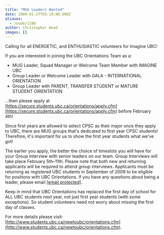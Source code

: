 ```yaml
---
title: "MUG Leaders Wanted"
date: 2009-01-27T05:19:00.000Z
aliases:
  - /node/1190
author: Christopher Head
images: []
---
```


Calling for all ENERGETIC, and ENTHUSIASTIC volunteers for Imagine UBC!

If you are interested in joining the UBC Orientations Team as a:

*   MUG Leader, Squad Manager or Welcome Team Member with IMAGINE UBC
*   Group Leader or Welcome Leader with GALA - INTERNATIONAL ORIENTATION
*   Group Leader with PARENT, TRANSFER STUDENT or MATURE STUDENT ORIENTATION

…then please apply at [https://secure.students.ubc.ca/orientations/apply.cfm](https://secure.students.ubc.ca/orientations/apply.cfm) before February 4th!

Since first years are allowed to select CPSC as their major once they apply to UBC, there are MUG groups that's dedicated to first year CPSC students! Therefore, it's important for us to show the first year students what we've got!

The earlier you apply, the better the choice of timeslots you will have for your Group Interview with senior leaders on our team. Group Interviews will take place February 5th–11th. Please note that both new and returning applicants will be required to attend group interviews. Applicants must be returning as registered UBC students in September of 2009 to be eligible for positions with UBC Orientations. If you have any questions about being a leader, please email [\[email protected\]](/cdn-cgi/l/email-protection#b7dedad6d0ded9d299ded9d1d8f7c2d5d499d4d6).

Keep in mind that UBC Orientations has replaced the first day of school for ALL UBC students next year, not just first year students (with some exceptions). So student volunteers need not worry about missing the first day of classes.

For more details please visit: [http://www.students.ubc.ca/newtoubc/orientations.cfm](http://www.students.ubc.ca/newtoubc/orientations.cfm).
